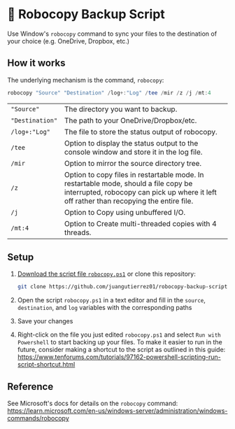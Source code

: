 # :robot: Robocopy Backup Script

Use Window's `robocopy` command to sync your files to the destination of your choice (e.g. OneDrive, Dropbox, etc.)

## How it works

The underlying mechanism is the command, `robocopy`:

```powershell
robocopy "Source" "Destination" /log+:"Log" /tee /mir /z /j /mt:4
```

|||
|---|---|
|`"Source"`|The directory you want to backup.|
|`"Destination"`|The path to your OneDrive/Dropbox/etc.|
|`/log+:"Log"`|The file to store the status output of robocopy.|
|`/tee`|Option to display the status output to the console window and store it in the log file.|
|`/mir`|Option to mirror the source directory tree.|
|`/z`|Option to copy files in restartable mode. In restartable mode, should a file copy be interrupted, robocopy can pick up where it left off rather than recopying the entire file.|
|`/j`|Option to Copy using unbuffered I/O.|
|`/mt:4`|Option to Create multi-threaded copies with 4 threads.|

## Setup

1. [Download the script file `robocopy.ps1`](https://github.com/juangutierrez01/robocopy-backup-script/blob/main/robocopy.ps1) or clone this repository:

    ```bash
    git clone https://github.com/juangutierrez01/robocopy-backup-script
    ```

2. Open the script `robocopy.ps1` in a text editor and fill in the `source`, `destination`, and `log` variables with the corresponding paths

3. Save your changes

4. Right-click on the file you just edited `robocopy.ps1` and select `Run with Powershell` to start backing up your files. To make it easier to run in the future, consider making a shortcut to the script as outlined in this guide: <https://www.tenforums.com/tutorials/97162-powershell-scripting-run-script-shortcut.html>


## Reference

See Microsoft's docs for details on the `robocopy` command: <https://learn.microsoft.com/en-us/windows-server/administration/windows-commands/robocopy>
